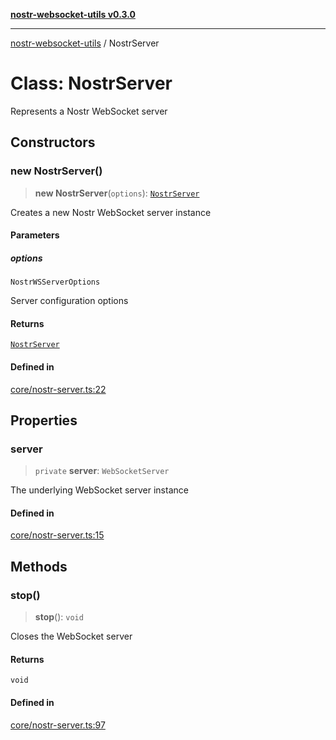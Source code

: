 [**nostr-websocket-utils v0.3.0**](../README.md)

***

[nostr-websocket-utils](../globals.md) / NostrServer

# Class: NostrServer

Represents a Nostr WebSocket server

## Constructors

### new NostrServer()

> **new NostrServer**(`options`): [`NostrServer`](NostrServer.md)

Creates a new Nostr WebSocket server instance

#### Parameters

##### options

`NostrWSServerOptions`

Server configuration options

#### Returns

[`NostrServer`](NostrServer.md)

#### Defined in

[core/nostr-server.ts:22](https://github.com/HumanjavaEnterprises/nostr-websocket-utils/blob/main/src/core/nostr-server.ts#L22)

## Properties

### server

> `private` **server**: `WebSocketServer`

The underlying WebSocket server instance

#### Defined in

[core/nostr-server.ts:15](https://github.com/HumanjavaEnterprises/nostr-websocket-utils/blob/main/src/core/nostr-server.ts#L15)

## Methods

### stop()

> **stop**(): `void`

Closes the WebSocket server

#### Returns

`void`

#### Defined in

[core/nostr-server.ts:97](https://github.com/HumanjavaEnterprises/nostr-websocket-utils/blob/main/src/core/nostr-server.ts#L97)
